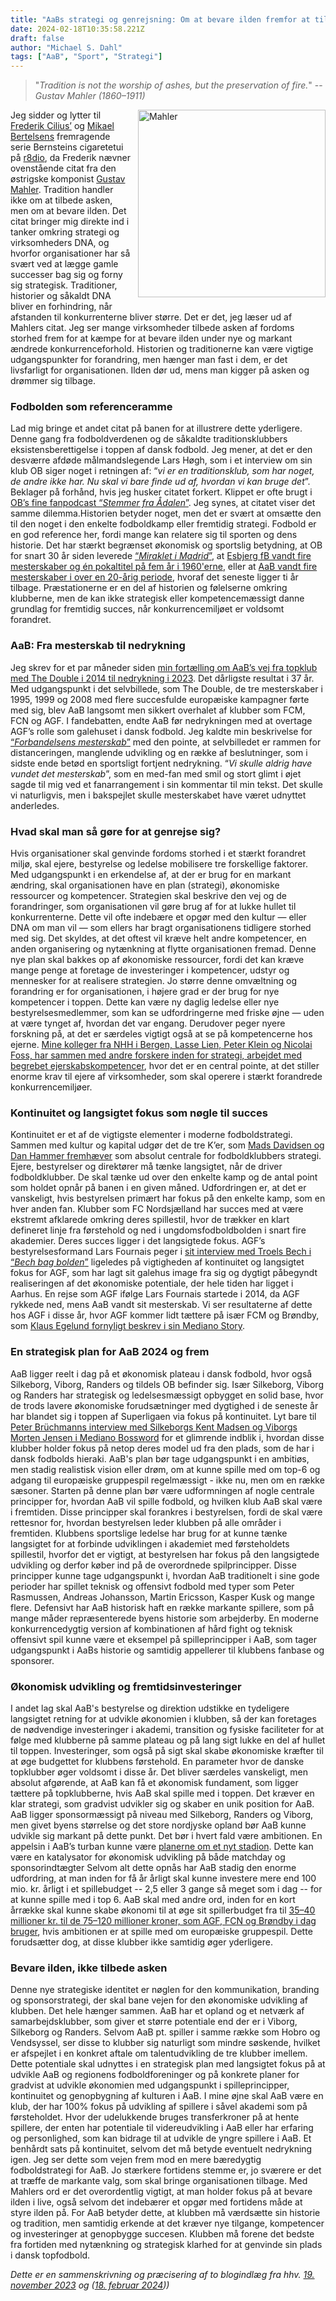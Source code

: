 ```yaml
---
title: "AaBs strategi og genrejsning: Om at bevare ilden fremfor at tilbede asken"
date: 2024-02-18T10:35:58.221Z
draft: false
author: "Michael S. Dahl"
tags: ["AaB", "Sport", "Strategi"]
---
```



> "*Tradition is not the worship of ashes, but the preservation of fire.*"
> -- <cite>*Gustav Mahler (1860–1911)*</cite>

<img src="/images/mahler.png" alt="Mahler" width="300" style="float: right; margin: 0 0 10px 10px;">


Jeg sidder og lytter til [Frederik Cilius’](tab:https://twitter.com/badehat) og [Mikael Bertelsens](tab:https://twitter.com/BertelsenMikael) fremragende serie Bernsteins cigaretetui på [r8dio](tab:https://r8dio.dk/), da Frederik nævner ovenstående citat fra den østrigske komponist [Gustav Mahler](tab:https://en.wikipedia.org/wiki/Gustav_Mahler). Tradition handler ikke om at tilbede asken, men om at bevare ilden. Det citat bringer mig direkte ind i tanker omkring strategi og virksomheders DNA, og hvorfor organisationer har så svært ved at lægge gamle successer bag sig og forny sig strategisk. Traditioner, historier og såkaldt DNA bliver en forhindring, når afstanden til konkurrenterne bliver større. Det er det, jeg læser ud af Mahlers citat. Jeg ser mange virksomheder tilbede asken af fordoms storhed frem for at kæmpe for at bevare ilden under nye og markant ændrede konkurrenceforhold. Historien og traditionerne kan være vigtige udgangspunkter for forandring, men hænger man fast i dem, er det livsfarligt for organisationen. Ilden dør ud, mens man kigger på asken og drømmer sig tilbage.

### Fodbolden som referenceramme
Lad mig bringe et andet citat på banen for at illustrere dette yderligere. Denne gang fra fodboldverdenen og de såkaldte traditionsklubbers eksistensberettigelse i toppen af dansk fodbold.
Jeg mener, at det er den desværre afdøde målmandslegende Lars Høgh, som i et interview om sin klub OB siger noget i retningen af: “*vi er en traditionsklub, som har noget, de andre ikke har. Nu skal vi bare finde ud af, hvordan vi kan bruge det*”. Beklager på forhånd, hvis jeg husker citatet forkert. Klippet er ofte brugt i [OB’s fine fanpodcast “*Stemmer fra Ådalen*”](tab:https://obstemmer.dk/). Jeg synes, at citatet viser det samme dilemma.Historien betyder noget, men det er svært at omsætte den til den noget i den enkelte fodboldkamp eller fremtidig strategi.
Fodbold er en god reference her, fordi mange kan relatere sig til sporten og dens historie. Det har stærkt begrænset økonomisk og sportslig betydning, at OB for snart 30 år siden leverede [“*Miraklet i Madrid*”](tab:https://da.wikipedia.org/wiki/Miraklet_i_Madrid), at [Esbjerg fB vandt fire mesterskaber og én pokaltitel på fem år i 1960'erne](tab:https://da.wikipedia.org/wiki/Esbjerg_forenede_Boldklubber#1949-1969), eller at [AaB vandt fire mesterskaber i over en 20-årig periode](tab:https://da.wikipedia.org/wiki/AaB_Fodbold#Historiske_resultater), hvoraf det seneste ligger ti år tilbage. Præstationerne er en del af historien og følelserne omkring klubberne, men de kan ikke strategisk eller kompetencemæssigt danne grundlag for fremtidig succes, når konkurrencemiljøet er voldsomt forandret.

### AaB: Fra mesterskab til nedrykning
Jeg skrev for et par måneder siden [min fortælling om AaB’s vej fra topklub med The Double i 2014 til nedrykning i 2023](tab:https://msdahl.bearblog.dev/forbandelsens-mesterskab/). Det dårligste resultat i 37 år. Med udgangspunkt i det selvbillede, som The Double, de tre mesterskaber i 1995, 1999 og 2008 med flere succesfulde europæiske kampagner førte med sig, blev AaB langsomt men sikkert overhalet af klubber som FCM, FCN og AGF. I fandebatten, endte AaB før nedrykningen med at overtage AGF’s rolle som galehuset i dansk fodbold.
Jeg kaldte min beskrivelse for [“*Forbandelsens mesterskab*”](tab:https://msdahl.bearblog.dev/forbandelsens-mesterskab/) med den pointe, at selvbilledet er rammen for distanceringen, manglende udvikling og en række af beslutninger, som i sidste ende betød en sportsligt fortjent nedrykning. “*Vi skulle aldrig have vundet det mesterskab*”, som en med-fan med smil og stort glimt i øjet sagde til mig ved et fanarrangement i sin kommentar til min tekst. Det skulle vi naturligvis, men i bakspejlet skulle mesterskabet have været udnyttet anderledes.

### Hvad skal man så gøre for at genrejse sig?
Hvis organisationer skal genvinde fordoms storhed i et stærkt forandret miljø, skal ejere, bestyrelse og ledelse mobilisere tre forskellige faktorer. Med udgangspunkt i en erkendelse af, at der er brug for en markant ændring, skal organisationen have en plan (strategi), økonomiske ressourcer og kompetencer.
Strategien skal beskrive den vej og de forandringer, som organisationen vil gøre brug af for at lukke hullet til konkurrenterne. Dette vil ofte indebære et opgør med den kultur — eller DNA om man vil — som ellers har bragt organisationens tidligere storhed med sig. Det skyldes, at det oftest vil kræve helt andre kompetencer, en anden organisering og nytænkning at flytte organisationen fremad.
Denne nye plan skal bakkes op af økonomiske ressourcer, fordi det kan kræve mange penge at foretage de investeringer i kompetencer, udstyr og mennesker for at realisere strategien.
Jo større denne omvæltning og forandring er for organisationen, i højere grad er der brug for nye kompetencer i toppen. Dette kan være ny daglig ledelse eller nye bestyrelsesmedlemmer, som kan se udfordringerne med friske øjne — uden at være tynget af, hvordan det var engang. Derudover peger nyere forskning på, at det er særdeles vigtigt også at se på kompetencerne hos ejerne. [Mine kolleger fra NHH i Bergen, Lasse Lien, Peter Klein og Nicolai Foss, har sammen med andre forskere inden for strategi, arbejdet med begrebet ejerskabskompetencer](tab:https://research-api.cbs.dk/ws/portalfiles/portal/95902314/nicolai_j_foss_et_al_ownership_competence_publishersversion.pdf), hvor det er en central pointe, at det stiller enorme krav til ejere af virksomheder, som skal operere i stærkt forandrede konkurrencemiljøer.

### Kontinuitet og langsigtet fokus som nøgle til succes
Kontinuitet er et af de vigtigste elementer i moderne fodboldstrategi. Sammen med kultur og kapital udgør det de tre K’er, som [Mads Davidsen og Dan Hammer fremhæver](tab:https://www.dafoloforlag.dk/dk/ledelse-og-udvikling/hvor-svart-kan-det-vare--7780) som absolut centrale for fodboldklubbers strategi. Ejere, bestyrelser og direktører må tænke langsigtet, når de driver fodboldklubber. De skal tænke ud over den enkelte kamp og de antal point som holdet opnår på banen i en given måned. Udfordringen er, at det er vanskeligt, hvis bestyrelsen primært har fokus på den enkelte kamp, som en hver anden fan.
Klubber som FC Nordsjælland har succes med at være ekstremt afklarede omkring deres spillestil, hvor de trækker en klart defineret linje fra førstehold og ned i ungdomsfodboldbolden i snart fire akademier. Deres succes ligger i det langsigtede fokus. AGF’s bestyrelsesformand Lars Fournais peger i [sit interview med Troels Bech i “*Bech bag bolden*”](tab:https://en.troelsbech.com/podcast/episode/7ae40b04/fodboldledelse-i-agf-med-formand-lars-fournais) ligeledes på vigtigheden af kontinuitet og langsigtet fokus for AGF, som har lagt sit galehus image fra sig og dygtigt påbegyndt realiseringen af det økonomiske potentiale, der hele tiden har ligget i Aarhus. En rejse som AGF ifølge Lars Fournais startede i 2014, da AGF rykkede ned, mens AaB vandt sit mesterskab. Vi ser resultaterne af dette hos AGF i disse år, hvor AGF kommer lidt tættere på især FCM og Brøndby, som [Klaus Egelund fornyligt beskrev i sin Mediano Story](tab:https://www.mediano.nu/oversigt/2023/11/9/mediano-story-slaget-om-jylland).

### En strategisk plan for AaB 2024 og frem
AaB ligger reelt i dag på et økonomisk plateau i dansk fodbold, hvor også Silkeborg, Viborg, Randers og tildels OB befinder sig. Især Silkeborg, Viborg og Randers har strategisk og ledelsesmæssigt opbygget en solid base, hvor de trods lavere økonomiske forudsætninger med dygtighed i de seneste år har blandet sig i toppen af Superligaen via fokus på kontinuitet. Lyt bare til [Peter Brüchmanns interview med Silkeborgs Kent Madsen og Viborgs Morten Jensen i Mediano Bossword](tab:https://www.mediano.nu/oversigt/2023/11/15/mediano-bosword-en-masterclass-i-oprykning-og-fodboldledelse) for et glimrende indblik i, hvordan disse klubber holder fokus på netop deres model ud fra den plads, som de har i dansk fodbolds hieraki.
AaB's plan bør tage udgangspunkt i en ambitiøs, men stadig realistisk vision eller drøm, om at kunne spille med om top-6 og adgang til europæiske gruppespil regelmæssigt - ikke nu, men om en række sæsoner. Starten på denne plan bør være udformningen af nogle centrale principper for, hvordan AaB vil spille fodbold, og hvilken klub AaB skal være i fremtiden. Disse principper skal forankres i bestyrelsen, fordi de skal være rettesnor for, hvordan bestyrelsen leder klubben på alle områder i fremtiden.
Klubbens sportslige ledelse har brug for at kunne tænke langsigtet for at forbinde udviklingen i akademiet med førsteholdets spillestil, hvorfor det er vigtigt, at bestyrelsen har fokus på den langsigtede udvikling og derfor køber ind på de overordnede spilprincipper.
Disse principper kunne tage udgangspunkt i, hvordan AaB traditionelt i sine gode perioder har spillet teknisk og offensivt fodbold med typer som Peter Rasmussen, Andreas Johansson, Martin Ericsson, Kasper Kusk og mange flere. Defensivt har AaB historisk haft en række markante spillere, som på mange måder repræsenterede byens historie som arbejderby. En moderne konkurrencedygtig version af kombinationen af hård fight og teknisk offensivt spil kunne være et eksempel på spilleprincipper i AaB, som tager udgangspunkt i AaBs historie og samtidig appellerer til klubbens fanbase og sponsorer.

### Økonomisk udvikling og fremtidsinvesteringer
I andet lag skal AaB's bestyrelse og direktion udstikke en tydeligere langsigtet retning for at udvikle økonomien i klubben, så der kan foretages de nødvendige investeringer i akademi, transition og fysiske faciliteter for at følge med klubberne på samme plateau og på lang sigt lukke en del af hullet til toppen. Investeringer, som også på sigt skal skabe økonomiske kræfter til at øge budgettet for klubbens førstehold. En parameter hvor de danske topklubber øger voldsomt i disse år.
Det bliver særdeles vanskeligt, men absolut afgørende, at AaB kan få et økonomisk fundament, som ligger tættere på topklubberne, hvis AaB skal spille med i toppen. Det kræver en klar strategi, som gradvist udvikler sig og skaber en unik position for AaB.
AaB ligger sponsormæssigt på niveau med Silkeborg, Randers og Viborg, men givet byens størrelse og det store nordjyske opland bør AaB kunne udvikle sig markant på dette punkt. Det bør i hvert fald være ambitionen.
En appelsin i AaB’s turban kunne være [planerne om et nyt stadion](tab:https://nordjyske.dk/nyheder/aalborg/investorgruppe-arbejder-paa-ny-fodbold-og-haandboldarena-i-aalborg/4682376). Dette kan være en katalysator for økonomisk udvikling på både matchday og sponsorindtægter
Selvom alt dette opnås har AaB stadig den enorme udfordring, at man inden for få år årligt skal kunne investere mere end 100 mio. kr. årligt i et spillebudget -- 2,5 eller 3 gange så meget som i dag -- for at kunne spille med i top 6. AaB skal med andre ord, inden for en kort årrække skal kunne skabe økonomi til at øge sit spillerbudget fra til [35–40 millioner kr. til de 75–120 millioner kroner, som AGF, FCN og Brøndby i dag bruger](tab:https://www.tipsbladet.dk/nyhed/superliga/find-transfer-magien-uden-den-solgte-sportschef), hvis ambitionen er at spille med om europæiske gruppespil. Dette forudsætter dog, at disse klubber ikke samtidig øger yderligere.

### Bevare ilden, ikke tilbede asken
Denne nye strategiske identitet er nøglen for den kommunikation, branding og sponsorstrategi, der skal bane vejen for den økonomiske udvikling af klubben. Det hele hænger sammen. AaB har et opland og et netværk af samarbejdsklubber, som giver et større potentiale end der er i Viborg, Silkeborg og Randers. Selvom AaB pt. spiller i samme række som Hobro og Vendsyssel, ser disse to klubber sig naturligt som mindre søskende, hvilket er afspejlet i en konkret aftale om talentudvikling de tre klubber imellem. Dette potentiale skal udnyttes i en strategisk plan med langsigtet fokus på at udvikle AaB og regionens fodboldforeninger og på konkrete planer for gradvist at udvikle økonomien med udgangspunkt i spilleprincipper, kontinuitet og genopbygning af kulturen i AaB.
I mine øjne skal AaB være en klub, der har 100% fokus på udvikling af spillere i såvel akademi som på førsteholdet. Hvor der udelukkende bruges transferkroner på at hente spillere, der enten har potentiale til videreudvikling i AaB eller har erfaring og personlighed, som kan bidrage til at udvikle de yngre spillere i AaB. Et benhårdt sats på kontinuitet, selvom det må betyde eventuelt nedrykning igen. Jeg ser dette som vejen frem mod en mere bæredygtig fodboldstrategi for AaB.
Jo stærkere fortidens stemme er, jo sværere er det at træffe de markante valg, som skal bringe organisationen tilbage. Med Mahlers ord er det overordentlig vigtigt, at man holder fokus på at bevare ilden i live, også selvom det indebærer et opgør med fortidens måde at styre ilden på. For AaB betyder dette, at klubben må værdsætte sin historie og tradition, men samtidig erkende at det kræver nye tilgange, kompetencer og investeringer at genopbygge succesen. Klubben må forene det bedste fra fortiden med nytænkning og strategisk klarhed for at genvinde sin plads i dansk topfodbold.

*Dette er en sammenskrivning og præcisering af to blogindlæg fra hhv. [19. november 2023](https://msdahl.bearblog.dev/aab-strategi-2030/) og ([18. februar 2024](https://msdahl.bearblog.dev/strategi-traditioner-dna/)))*
